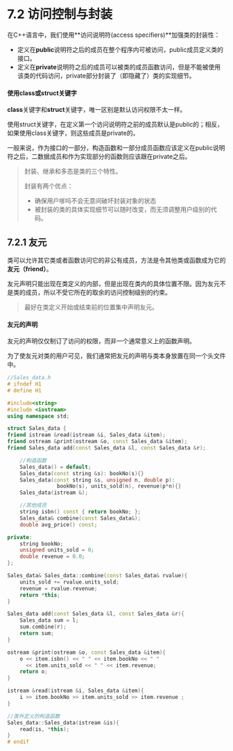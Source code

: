 # 7.2 访问控制与封装

在C++语言中，我们使用**访问说明符(access specifiers)**加强类的封装性：

- 定义在**public**说明符之后的成员在整个程序内可被访问，public成员定义类的接口。
- 定义在**private**说明符之后的成员可以被类的成员函数访问，但是不能被使用该类的代码访问，private部分封装了（即隐藏了）类的实现细节。

#### 使用class或struct关键字

**class**关键字和**struct**关键字，唯一区别是默认访问权限不太一样。

使用struct关键字，在定义第一个访问说明符之前的成员默认是public的；相反，如果使用class关键字，则这些成员是private的。

一般来说，作为接口的一部分，构造函数和一部分成员函数应该定义在public说明符之后，二数据成员和作为实现部分的函数则应该跟在private之后。

> 封装、继承和多态是类的三个特性。
>
> 封装有两个优点：
>
> - 确保用户嗲吗不会无意间破坏封装对象的状态
> - 被封装的类的具体实现细节可以随时改变，而无须调整用户级别的代码。



## 7.2.1 友元

类可以允许其它类或者函数访问它的非公有成员，方法是令其他类或函数成为它的**友元（friend）**。

友元声明只能出现在类定义的内部，但是出现在类内的具体位置不限。因为友元不是类的成员，所以不受它所在的取余的访问控制级别的约束。

> 最好在类定义开始或结束前的位置集中声明友元。

#### 友元的声明

友元的声明仅仅制订了访问的权限，而非一个通常意义上的函数声明。

为了使友元对类的用户可见，我们通常把友元的声明与类本身放置在同一个头文件中。

```c++
//Sales_data.h
# ifndef H1
# define H1

#include<string>
#include <iostream>
using namespace std;

struct Sales_data {
friend istream &read(istream &i, Sales_data &item);
friend ostream &print(ostream &o, const Sales_data &item);
friend Sales_data add(const Sales_data &l, const Sales_data &r);

    //构造函数
    Sales_data() = default;
    Sales_data(const string &s): bookNo(s){}
    Sales_data(const string &s, unsigned n, double p):
                bookNo(s), units_sold(n), revenue(p*n){}
    Sales_data(istream &);

    //其他成员
    string isbn() const { return bookNo; };
    Sales_data& combine(const Sales_data&);
    double avg_price() const;

private:
    string bookNo;
    unsigned units_sold = 0;
    double revenue = 0.0;
};

Sales_data& Sales_data::combine(const Sales_data& rvalue){
    units_sold += rvalue.units_sold;
    revenue = rvalue.revenue;
    return *this;
}

Sales_data add(const Sales_data &l, const Sales_data &r){
    Sales_data sum = l;
    sum.combine(r);
    return sum;
}

ostream &print(ostream &o, const Sales_data &item){
    o << item.isbn() << " " << item.bookNo << " "
      << item.units_sold << " " << item.revenue;
    return o;
}

istream &read(istream &i, Sales_data &item){
    i >> item.bookNo >> item.units_sold >> item.revenue ;
}

//类外定义的构造函数
Sales_data::Sales_data(istream &is){
    read(is, *this);
}
# endif
```

